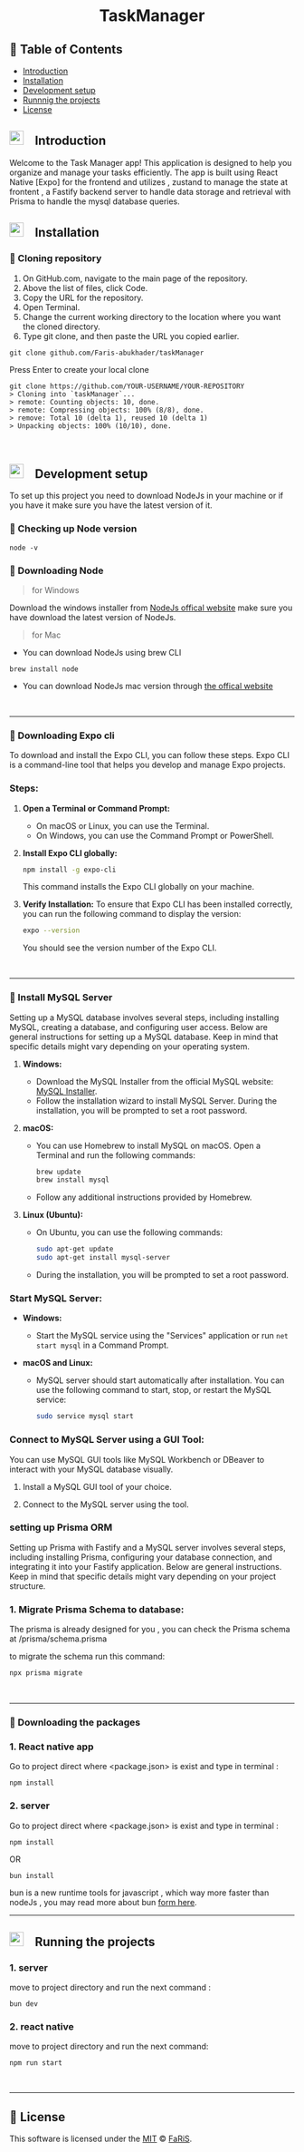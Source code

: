 <h1 align="center">TaskManager</h1>


## 🚩 Table of Contents

- [Introduction](#--introduction)
- [Installation](#--installation)
- [Development setup](#--development-setup)
- [Runnnig the projects](#--running-the-projects)
- [License](#-license)


## <img src="https://cdn-icons-png.flaticon.com/512/1436/1436664.png" width="25" height="25" style="padding-right:15px">  Introduction 

<p>
Welcome to the Task Manager app! This application is designed to help you organize and manage your tasks efficiently. The app is built using React Native [Expo] for the frontend and utilizes , zustand to manage the state at frontent , a Fastify backend server to handle data storage and retrieval with Prisma to handle the mysql database queries.

</p>



## <img src="https://cdn-icons-png.flaticon.com/512/814/814848.png" width="25" height="25" style="padding-right:15px">  Installation 


### 🔘 Cloning repository
1. On GitHub.com, navigate to the main page of the repository.
2. Above the list of files, click  Code.
3. Copy the URL for the repository.
4. Open Terminal.
5. Change the current working directory to the location where you want the cloned directory.
6. Type git clone, and then paste the URL you copied earlier.
```
git clone github.com/Faris-abukhader/taskManager
```
Press Enter to create your local clone
```
git clone https://github.com/YOUR-USERNAME/YOUR-REPOSITORY
> Cloning into `taskManager`...
> remote: Counting objects: 10, done.
> remote: Compressing objects: 100% (8/8), done.
> remove: Total 10 (delta 1), reused 10 (delta 1)
> Unpacking objects: 100% (10/10), done.
```
<br/>


## <img src="https://cdn-icons-png.flaticon.com/512/814/814848.png" width="25" height="25" style="padding-right:15px">  Development setup

To set up this project you need to download NodeJs in your machine or if you have it make sure you have the latest version of it.

### 🔘 Checking up Node version
```
node -v
```

### 🔘 Downloading Node

> for Windows  


Download the windows installer from [NodeJs offical website](https://nodejs.org/en/download/) make sure you have download the latest version of NodeJs.
<br/>


> for Mac
- You can download NodeJs using brew CLI
```
brew install node
```
- You can download NodeJs mac version through [the offical website](https://nodejs.org/en/download/)
<br/>
<hr/>

### 🔘 Downloading Expo cli


To download and install the Expo CLI, you can follow these steps. Expo CLI is a command-line tool that helps you develop and manage Expo projects.


### Steps:

1. **Open a Terminal or Command Prompt:**
   - On macOS or Linux, you can use the Terminal.
   - On Windows, you can use the Command Prompt or PowerShell.

2. **Install Expo CLI globally:**
   ```bash
   npm install -g expo-cli
   ```

   This command installs the Expo CLI globally on your machine.

3. **Verify Installation:**
   To ensure that Expo CLI has been installed correctly, you can run the following command to display the version:

   ```bash
   expo --version
   ```

   You should see the version number of the Expo CLI.

<br/>
<hr/>


### 🔘 Install MySQL Server


Setting up a MySQL database involves several steps, including installing MySQL, creating a database, and configuring user access. Below are general instructions for setting up a MySQL database. Keep in mind that specific details might vary depending on your operating system.


1. **Windows:**
   - Download the MySQL Installer from the official MySQL website: [MySQL Installer](https://dev.mysql.com/downloads/installer/).
   - Follow the installation wizard to install MySQL Server. During the installation, you will be prompted to set a root password.

2. **macOS:**
   - You can use Homebrew to install MySQL on macOS. Open a Terminal and run the following commands:

     ```bash
     brew update
     brew install mysql
     ```

   - Follow any additional instructions provided by Homebrew.

3. **Linux (Ubuntu):**
   - On Ubuntu, you can use the following commands:

     ```bash
     sudo apt-get update
     sudo apt-get install mysql-server
     ```

   - During the installation, you will be prompted to set a root password.

### Start MySQL Server:

- **Windows:**
  - Start the MySQL service using the "Services" application or run `net start mysql` in a Command Prompt.

- **macOS and Linux:**
  - MySQL server should start automatically after installation. You can use the following command to start, stop, or restart the MySQL service:

    ```bash
    sudo service mysql start
    ```


### Connect to MySQL Server using a GUI Tool:

You can use MySQL GUI tools like MySQL Workbench or DBeaver to interact with your MySQL database visually.

1. Install a MySQL GUI tool of your choice.

2. Connect to the MySQL server using the tool.


### setting up Prisma ORM


Setting up Prisma with Fastify and a MySQL server involves several steps, including installing Prisma, configuring your database connection, and integrating it into your Fastify application. Below are general instructions. Keep in mind that specific details might vary depending on your project structure.


### 1. Migrate Prisma Schema to database:

The prisma is already designed for you , you can check the Prisma schema at /prisma/schema.prisma 

to migrate the schema run this command:

```bash
npx prisma migrate
```

<br/>
<hr/>



### 🔘 Downloading the packages

### 1. React native app 

Go to project direct where  <package.json> is exist and type in terminal :
```
npm install 
```


### 2. server

Go to project direct where  <package.json> is exist and type in terminal :
```
npm install
```
OR
```
bun install
```

bun is a new runtime tools for javascript , which way more faster than nodeJs , you may read more about bun [form here](https://bun.sh).
<br/>
<hr/>


## <img src="https://cdn-icons-png.flaticon.com/512/1436/1436664.png" width="25" height="25" style="padding-right:15px">  Running the projects 


### 1. server
move to project directory and run the next command :
```
bun dev
```
### 2. react native
move to project directory and run the next command:
```
npm run start
```


<br/>
<hr/>


## 📜 License

This software is licensed under the [MIT](https://github.com/Faris-abukhader/taskManager/blob/main/LICENSE) © [FaRiS](https://github.com/Faris-abukhader).
